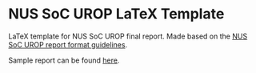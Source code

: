 # NUS SoC UROP LaTeX Template

LaTeX template for NUS SoC UROP final report. Made based on the [NUS SoC UROP report format guidelines](https://www.comp.nus.edu.sg/wp-content/uploads/2023/10/UROP_Report_Format.pdf).

Sample report can be found [here](sample/sample.pdf).

